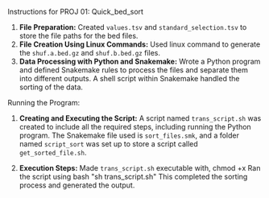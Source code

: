 Instructions for PROJ 01: Quick_bed_sort

1. **File Preparation:**
    Created `values.tsv` and `standard_selection.tsv` to store the file paths for the bed files.
2. **File Creation Using Linux Commands:**
    Used linux command to generate the `shuf.a.bed.gz` and `shuf.b.bed.gz` files.
3. **Data Processing with Python and Snakemake:**
   Wrote a Python program and defined Snakemake rules to process the files and separate them into different outputs.
   A shell script within Snakemake handled the sorting of the data.
     
Running the Program:

1. **Creating and Executing the Script:**
    A script named `trans_script.sh` was created to include all the required steps, including running the Python program.
    The Snakemake file used is `sort_files.smk`, and a folder named `script_sort` was set up to store a script called `get_sorted_file.sh`.

2. **Execution Steps:**
    Made `trans_script.sh` executable with, chmod +x 
    Ran the script using bash "sh trans_script.sh"
    This completed the sorting process and generated the output.
